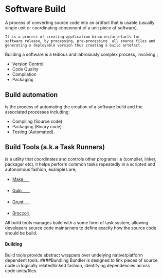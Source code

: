 # Software Build
A process of converting source code into an artifact that is usable (usually single unit or coordinating component of a unit piece of software).

    It is a process of creating application binaries/artefacts for software release, by processing, pre-processing  all source files and generating a deployable version thus creating a build artefact.

Building a software is a tedious and labroiously complex process, involving ;
- Version Control
- Code Quality
- Compilation
- Packaging

## Build automation 
is the process of automating the creation of a software build and the associated processes including: 

 - Compiling (Source code).
 - Packaging (Binary code).
 - Testing (Automated).

## Build Tools (a.k.a Task Runners)
is a utility that coordinates and controls other programs i.e (compiler, linker, packager etc), it helps perform common tasks repeatedly in a scripted and autonomous fashion, examples are;
- [Make &nbsp;&nbsp;&nbsp;&nbsp;<img src="https://www.gnu.org/graphics/heckert_gnu.transp.small.png" width=15 height=15>](https://www.gnu.org/software/make/)
- [Gulp &nbsp;&nbsp;&nbsp;&nbsp;&nbsp;&nbsp;<img src="https://raw.githubusercontent.com/gulpjs/artwork/master/gulp.png" width=10 height=20>](https://gulpjs.com/)
- [Grunt &nbsp;&nbsp;&nbsp;&nbsp;<img src="https://camo.githubusercontent.com/2bcb3bd09e6bd9b04773d1e1d5e7ef052a697ee9babe022d8859e3c817aaa6d3/687474703a2f2f6772756e746a732e636f6d2f696d672f6772756e742d6c6f676f2d6e6f2d776f72646d61726b2e737667" width=15 height=20>](https://gruntjs.com/)

- [Broccoli <img src="https://github.com/broccolijs/broccoli/raw/master/logo/broccoli-logo.generated.png" width=15 height=20>](https://github.com/broccolijs/broccoli)

All build tools manages build with a some form of task system, allowing developers source code maintainers to define exactly how the source code should be build. 

#### Building
Build tools provide abstract wrappers over undelying native/platform dependent tools.
####Bundling
Bundler is designed to link pieces of source code ia logically related/linked fashion, identifying dependencies across code units/files.


